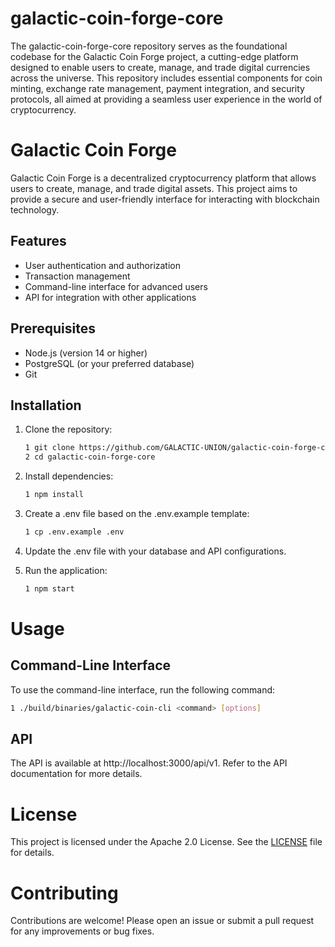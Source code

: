 # galactic-coin-forge-core
The galactic-coin-forge-core repository serves as the foundational codebase for the Galactic Coin Forge project, a cutting-edge platform designed to enable users to create, manage, and trade digital currencies across the universe. This repository includes essential components for coin minting, exchange rate management, payment integration, and security protocols, all aimed at providing a seamless user experience in the world of cryptocurrency.

# Galactic Coin Forge

Galactic Coin Forge is a decentralized cryptocurrency platform that allows users to create, manage, and trade digital assets. This project aims to provide a secure and user-friendly interface for interacting with blockchain technology.

## Features

- User authentication and authorization
- Transaction management
- Command-line interface for advanced users
- API for integration with other applications

## Prerequisites

- Node.js (version 14 or higher)
- PostgreSQL (or your preferred database)
- Git

## Installation

1. Clone the repository:
   ```bash
   1 git clone https://github.com/GALACTIC-UNION/galactic-coin-forge-core.git
   2 cd galactic-coin-forge-core
   ```

2. Install dependencies:

   ```bash
   1 npm install
   ```

3. Create a .env file based on the .env.example template:

   ```bash
   1 cp .env.example .env
   ```
   
4. Update the .env file with your database and API configurations.

5. Run the application:

   ```bash
   1 npm start
   ```
   
# Usage

## Command-Line Interface
To use the command-line interface, run the following command:

   ```bash
   1 ./build/binaries/galactic-coin-cli <command> [options]
   ```
   
## API
The API is available at http://localhost:3000/api/v1. Refer to the API documentation for more details.

# License
This project is licensed under the Apache 2.0 License. See the [LICENSE](LICENSE) file for details.

# Contributing
Contributions are welcome! Please open an issue or submit a pull request for any improvements or bug fixes.
